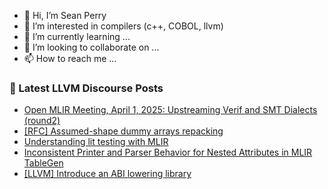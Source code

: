 - 👋 Hi, I’m Sean Perry
- 👀 I’m interested in compilers (c++, COBOL, llvm)
- 🌱 I’m currently learning ...
- 💞️ I’m looking to collaborate on ...
- 📫 How to reach me ...

<!---
s66perry/s66perry is a ✨ special ✨ repository because its `README.md` (this file) appears on your GitHub profile.
You can click the Preview link to take a look at your changes.
--->
### 📕 Latest LLVM Discourse Posts

<!-- DISCOURSE-LLVM:START -->
- [Open MLIR Meeting, April 1, 2025: Upstreaming Verif and SMT Dialects &lpar;round2&rpar;](https://discourse.llvm.org/t/open-mlir-meeting-april-1-2025-upstreaming-verif-and-smt-dialects-round2/85615#post_2)
- [[RFC] Assumed-shape dummy arrays repacking](https://discourse.llvm.org/t/rfc-assumed-shape-dummy-arrays-repacking/85589#post_4)
- [Understanding lit testing with MLIR](https://discourse.llvm.org/t/understanding-lit-testing-with-mlir/85622#post_1)
- [Inconsistent Printer and Parser Behavior for Nested Attributes in MLIR TableGen](https://discourse.llvm.org/t/inconsistent-printer-and-parser-behavior-for-nested-attributes-in-mlir-tablegen/85585#post_4)
- [[LLVM] Introduce an ABI lowering library](https://discourse.llvm.org/t/llvm-introduce-an-abi-lowering-library/84554?page=2#post_24)
<!-- DISCOURSE-LLVM:END -->
